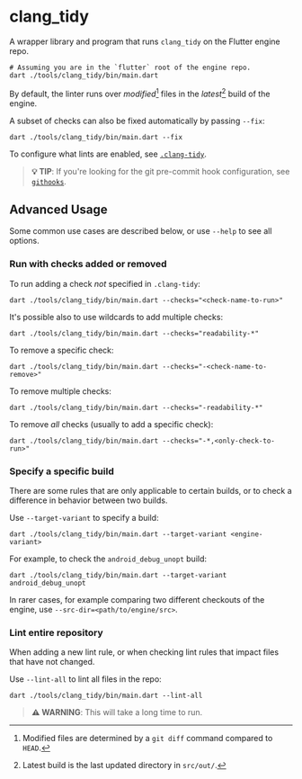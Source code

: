 # clang_tidy

A wrapper library and program that runs `clang_tidy` on the Flutter engine repo.

```shell
# Assuming you are in the `flutter` root of the engine repo.
dart ./tools/clang_tidy/bin/main.dart
```

By default, the linter runs over _modified_[^1] files in the _latest_[^2] build
of the engine.

A subset of checks can also be fixed automatically by passing `--fix`:

```shell
dart ./tools/clang_tidy/bin/main.dart --fix
```

To configure what lints are enabled, see [`.clang-tidy`](../../.clang-tidy).

> **💡 TIP**: If you're looking for the git pre-commit hook configuration, see
> [`githooks`](../githooks).

## Advanced Usage

Some common use cases are described below, or use `--help` to see all options.

### Run with checks added or removed

To run adding a check _not_ specified in `.clang-tidy`:

```shell
dart ./tools/clang_tidy/bin/main.dart --checks="<check-name-to-run>"
```

It's possible also to use wildcards to add multiple checks:

```shell
dart ./tools/clang_tidy/bin/main.dart --checks="readability-*"
```

To remove a specific check:

```shell
dart ./tools/clang_tidy/bin/main.dart --checks="-<check-name-to-remove>"
```

To remove multiple checks:

```shell
dart ./tools/clang_tidy/bin/main.dart --checks="-readability-*"
```

To remove _all_ checks (usually to add a specific check):

```shell
dart ./tools/clang_tidy/bin/main.dart --checks="-*,<only-check-to-run>"
```

### Specify a specific build

There are some rules that are only applicable to certain builds, or to check
a difference in behavior between two builds.

Use `--target-variant` to specify a build:

```shell
dart ./tools/clang_tidy/bin/main.dart --target-variant <engine-variant>
```

For example, to check the `android_debug_unopt` build:

```shell
dart ./tools/clang_tidy/bin/main.dart --target-variant android_debug_unopt
```

In rarer cases, for example comparing two different checkouts of the engine,
use `--src-dir=<path/to/engine/src>`.

### Lint entire repository

When adding a new lint rule, or when checking lint rules that impact files that
have not changed.

Use `--lint-all` to lint all files in the repo:

```shell
dart ./tools/clang_tidy/bin/main.dart --lint-all
```

> **⚠️ WARNING**: This will take a long time to run.

[^1]: Modified files are determined by a `git diff` command compared to `HEAD`.
[^2]: Latest build is the last updated directory in `src/out/`.
